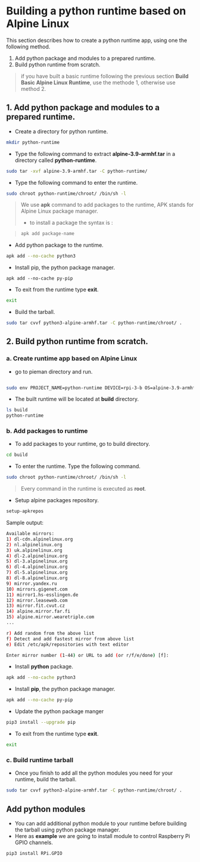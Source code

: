 # Building a python runtime based on Alpine Linux

This section describes how to create a python runtime app, using one the following method.

1. Add python package and modules to a prepared runtime. 
2. Build python runtime from scratch.

> if you have built a basic runtime following the previous section **Build Basic Alpine Linux Runtime**, use the methode 1, otherwise use  method 2.

## 1.  Add python package and modules to a prepared runtime.

  - Create a directory for python runtime.

```bash 
mkdir python-runtime
```
  - Type the following command to extract  **alpine-3.9-armhf.tar** in a directory called **python-runtime**.

```bash 
sudo tar -xvf alpine-3.9-armhf.tar -C python-runtime/
```
  - Type the following command to enter the runtime.

```bash 
sudo chroot python-runtime/chroot/ /bin/sh -l
```

> We use **apk** command to add packages to the runtime, APK stands for Alpine Linux package manager.
> - to install a package the syntax is :

>```bash 
>apk add package-name
>```

  - Add python package to the runtime.
 
```bash 
apk add --no-cache python3
```
  - Install pip, the python package manager.

```
apk add --no-cache py-pip
```

 - To exit from the runtime type **exit**.

```bash
exit
```

  - Build the tarball.

```bash 
sudo tar cvvf python3-alpine-armhf.tar -C python-runtime/chroot/ .
```

## 2. Build python runtime from scratch.

### a. Create runtime app based on Alpine Linux

   - go to pieman directory and run.

```bash

sudo env PROJECT_NAME=python-runtime DEVICE=rpi-3-b OS=alpine-3.9-armhf CREATE_ONLY_CHROOT=true ./pieman.sh

```
   - The built runtime will be located at **build** directory.

```bash
ls build
python-runtime

```


### b. Add packages to runtime

 - To add packages to your runtime, go to build directory.

```bash
cd build
```

 - To enter the runtime. Type the following command.

```bash
sudo chroot python-runtime/chroot/ /bin/sh -l
```

> Every command in the runtime is executed as **root**.


   - Setup alpine packages repository.

```bash
setup-apkrepos
```
Sample output:

```bash 
Available mirrors:
1) dl-cdn.alpinelinux.org
2) nl.alpinelinux.org
3) uk.alpinelinux.org
4) dl-2.alpinelinux.org
5) dl-3.alpinelinux.org
6) dl-4.alpinelinux.org
7) dl-5.alpinelinux.org
8) dl-8.alpinelinux.org
9) mirror.yandex.ru
10) mirrors.gigenet.com
11) mirror1.hs-esslingen.de
12) mirror.leaseweb.com
13) mirror.fit.cvut.cz
14) alpine.mirror.far.fi
15) alpine.mirror.wearetriple.com
...

r) Add random from the above list
f) Detect and add fastest mirror from above list
e) Edit /etc/apk/repositories with text editor

Enter mirror number (1-44) or URL to add (or r/f/e/done) [f]:
```


   - Install **python** package.

```bash
apk add --no-cache python3
```
   - Install **pip**, the python package manager.

```bash   
apk add --no-cache py-pip
```
   - Update the python package manger 
 
 ```bash
pip3 install --upgrade pip
 ```

 - To exit from the runtime type **exit**.

```bash
exit
```
  
  
### c. Build runtime tarball

   - Once you finish to add all the python modules you need for your runtime, build the tarball.

```bash
sudo tar cvvf python3-alpine-armhf.tar -C python-runtime/chroot/ .
```


##  Add python modules

   - You can add additional python module to your runtime before building the tarball using python package manager.
   - Here as **example** we are going to install module to control Raspberry Pi GPIO channels. 


```bash 
pip3 install RPi.GPIO
```


